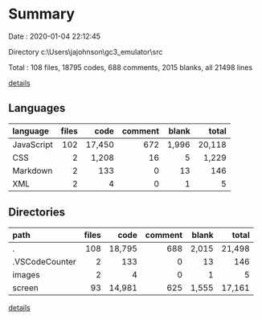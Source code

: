 # Summary

Date : 2020-01-04 22:12:45

Directory c:\Users\jajohnson\gc3_emulator\src

Total : 108 files,  18795 codes, 688 comments, 2015 blanks, all 21498 lines

[details](details.md)

## Languages
| language | files | code | comment | blank | total |
| :--- | ---: | ---: | ---: | ---: | ---: |
| JavaScript | 102 | 17,450 | 672 | 1,996 | 20,118 |
| CSS | 2 | 1,208 | 16 | 5 | 1,229 |
| Markdown | 2 | 133 | 0 | 13 | 146 |
| XML | 2 | 4 | 0 | 1 | 5 |

## Directories
| path | files | code | comment | blank | total |
| :--- | ---: | ---: | ---: | ---: | ---: |
| . | 108 | 18,795 | 688 | 2,015 | 21,498 |
| .VSCodeCounter | 2 | 133 | 0 | 13 | 146 |
| images | 2 | 4 | 0 | 1 | 5 |
| screen | 93 | 14,981 | 625 | 1,555 | 17,161 |

[details](details.md)